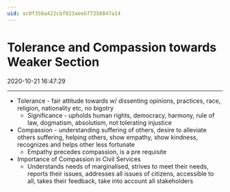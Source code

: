 ```yaml
---
uid: ac0f358a422cbf023aeeb77358847a14
---
```


# Tolerance and Compassion towards Weaker Section

2020-10-21 16:47:29

---

- Tolerance - fair attitude towards w/ dissenting opinions, practices, race, religion, nationality etc, no bigotry
    - Significance - upholds human rights, democracy, harmony, rule of law, dogmatism, absolutism, not tolerating injustice
- Compassion - understanding suffering of others, desire to alleviate others suffering, helping others, show empathy, show kindness, recognizes and helps other less fortunate
    - Empathy precedes compassion, is a pre requisite
- Importance of Compassion in Civil Services
    - Understands needs of marginalised, strives to meet their needs, reports their issues, addresses all issues of citizens, accessible to all, takes their feedback, take into account all stakeholders
